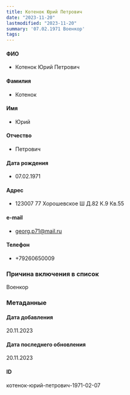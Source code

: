 ```yaml
---
title: Котенок Юрий Петрович
date: "2023-11-20"
lastmodified: "2023-11-20"
summary: '07.02.1971 Военкор'
tags: 
---
```

<!--# pp2-->
<!--## Фигурант-->
<!--### Личные данные-->
#### ФИО
- Котенок Юрий Петрович
#### Фамилия
- Котенок
#### Имя
- Юрий
#### Отчество
- Петрович
#### Дата рождения
- 07.02.1971
#### Адрес
- 123007 77 Хорошевское Ш Д.82 К.9 Кв.55
#### e-mail
- georg.p71@mail.ru
#### Телефон
- +79260650009
### Причина включения в список
Военкор
### Метаданные
#### Дата добавления
20.11.2023
#### Дата последнего обновления
20.11.2023
#### ID
котенок-юрий-петрович-1971-02-07
<!--## END;-->
